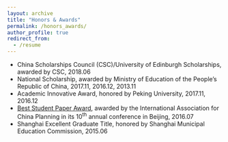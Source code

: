 ```yaml
---
layout: archive
title: "Honors & Awards"
permalink: /honors_awards/
author_profile: true
redirect_from:
  - /resume
---
```


<!-- {% include base_path %} -->

- China Scholarships Council (CSC)/University of Edinburgh Scholarships, awarded by CSC, 2018.06
- National Scholarship,  awarded by Ministry of Education of the People’s Republic of China, 2017.11, 2016.12, 2013.11
- Academic Innovative Award, honored by Peking University, 2017.11, 2016.12
- [Best Student Paper Award](), awarded by the International Association for China Planning in its 10<sup>th</sup> annual conference in Beijing, 2016.07
- Shanghai Excellent Graduate Title, honored by Shanghai Municipal Education Commission, 2015.06

